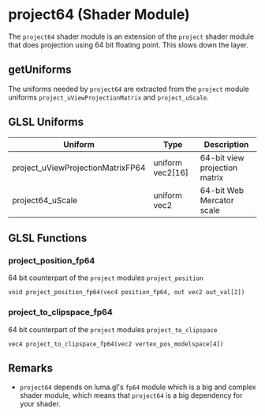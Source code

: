 # project64 (Shader Module)

The `project64` shader module is an extension of the `project` shader module that does projection using 64 bit floating point. This slows down the layer.


## getUniforms

The uniforms needed by `project64` are extracted from the `project` module uniforms `project_uViewProjectionMatrix` and `project_uScale`.


## GLSL Uniforms

| Uniform | Type | Description |
| --- | --- | --- |
| project_uViewProjectionMatrixFP64 | uniform vec2[16] | 64-bit view projection matrix |
| project64_uScale | uniform vec2 | 64-bit Web Mercator scale |

## GLSL Functions


### project_position_fp64

64 bit counterpart of the `project` modules `project_position`

`void project_position_fp64(vec4 position_fp64, out vec2 out_val[2])`


### project_to_clipspace_fp64

64 bit counterpart of the `project` modules `project_to_clipspace`

`vec4 project_to_clipspace_fp64(vec2 vertex_pos_modelspace[4])`


## Remarks

* `project64` depends on luma.gl's `fp64` module which is a big and complex shader module, which means that `project64` is a big dependency for your shader.
